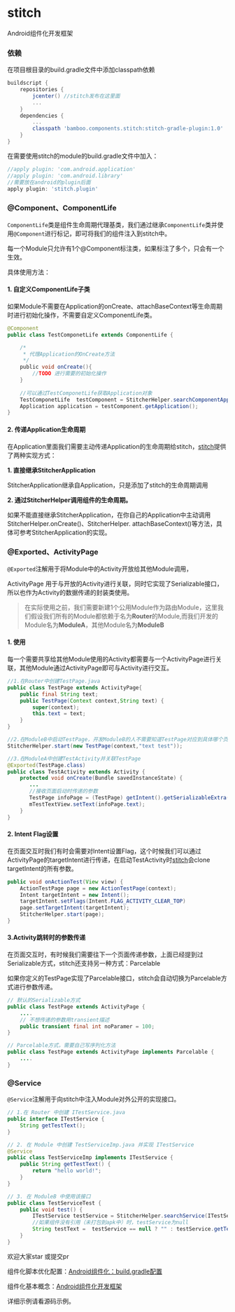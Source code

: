 # stitch
Android组件化开发框架

### 依赖
在项目根目录的build.gradle文件中添加classpath依赖
```groovy
buildscript {
    repositories {
        jcenter() //stitch发布在这里面
        ...
    }
    dependencies {
        ...
        classpath 'bamboo.components.stitch:stitch-gradle-plugin:1.0'
    }
}
```
在需要使用stitch的module的build.gradle文件中加入：
```groovy
//apply plugin: 'com.android.application'
//apply plugin: 'com.android.library'
//需要放在android的plugin后面
apply plugin: 'stitch.plugin'
```


### @Component、ComponentLife
```ComponentLife```类是组件生命周期代理基类，我们通过继承```ComponentLife```类并使用```@Component```进行标记，即可将我们的组件注入到stitch中。

每一个Module只允许有1个@Component标注类，如果标注了多个，只会有一个生效。


具体使用方法：
#### 1. 自定义ComponentLife子类
如果Module不需要在Application的onCreate、attachBaseContext等生命周期时进行初始化操作，不需要自定义ComponentLife类。
```java
@Component
public class TestComponetLife extends ComponentLife {

    /*
     * 代理Application的OnCreate方法
     */
    public void onCreate(){
        //TODO 进行需要的初始化操作
    }
    
    //可以通过TestComponetLife获取Application对象
    TestComponetLife  testComponent = StitcherHelper.searchComponentApplication(TestComponetLife.class);
    Application application = testComponent.getApplication();
}
```
#### 2. 传递Application生命周期

在Application里面我们需要主动传递Application的生命周期给stitch，[stitch](https://github.com/bambootang/stitch)提供了两种实现方式：

**1.  直接继承StitcherApplication**

StitcherApplication继承自Application，只是添加了stitch的生命周期调用

**2.  通过StitcherHelper调用组件的生命周期。**

如果不能直接继承StitcherApplication，在你自己的Application中主动调用StitcherHelper.onCreate()、StitcherHelper. attachBaseContext()等方法，具体可参考StitcherApplication的实现。

### @Exported、ActivityPage
```@Exported```注解用于将Module中的Activity开放给其他Module调用，

ActivityPage 用于与开放的Activity进行关联，同时它实现了Serializable接口，所以也作为Activity的数据传递的封装类使用。

>在实际使用之前，我们需要新建1个公用Module作为路由Module，这里我们假设我们所有的Module都依赖于名为**Router**的Module,而我们开发的Module名为**ModuleA**，其他Module名为**ModuleB**

#### 1. 使用
每一个需要共享给其他Module使用的Activity都需要与一个ActivityPage进行关联，其他Module通过ActivityPage即可与Activity进行交互。

```java
//1.在Router中创建TestPage.java
public class TestPage extends ActivityPage{
    public final String text;
    public TestPage(Context context,String text) {
        super(context);
        this.text = text;
    }
}

//2.在ModuleB中启动TestPage，开发ModuleB的人不需要知道TestPage对应到具体哪个页面
StitcherHelper.start(new TestPage(context,"text test"));

//3.在ModuleA中创建TestActivity并关联TestPage
@Exported(TestPage.class)
public class TestActivity extends Activity {
    protected void onCreate(Bundle savedInstanceState) {
       ...
       //接收页面启动时传递的参数
       TestPage infoPage = (TestPage) getIntent().getSerializableExtra("TestPage");
       mTestTextView.setText(infoPage.text);
    }
}
```

#### 2. Intent Flag设置
在页面交互时我们有时会需要对Intent设置Flag，这个时候我们可以通过ActivityPage的targetIntent进行传递，在启动TestActivity时[stitch](https://github.com/bambootang/stitch)会clone targetIntent的所有参数。
```java
public void onActionTest(View view) {
    ActionTestPage page = new ActionTestPage(context);
    Intent targetIntent = new Intent();
    targetIntent.setFlags(Intent.FLAG_ACTIVITY_CLEAR_TOP)
    page.setTargetIntent(targetIntent);
    StitcherHelper.start(page);
}
```

#### 3.Activity跳转时的参数传递
在页面交互时，有时候我们需要往下一个页面传递参数，上面已经提到过Serializable方式，stitch还支持另一种方式：Parcelable

如果你定义的TestPage实现了Parcelable接口，stitch会自动切换为Parcelable方式进行参数传递。
```java
// 默认的Serializable方式
public class TestPage extends ActivityPage {
    ....
    // 不想传递的参数用transient描述
    public transient final int noParamer = 100;
}

// Parcelable方式，需要自己写序列化方法
public class TestPage extends ActivityPage implements Parcelable {
    ....
}
```

### @Service
```@Service```注解用于向stitch中注入Module对外公开的实现接口。


```java
// 1.在 Router 中创建 ITestService.java
public interface ITestService {
    String getTestText();
}

// 2. 在 Module 中创建 TestServiceImp.java 并实现 ITestService
@Service
public class TestServiceImp implements ITestService {
    public String getTestText() {
        return "hello world!";
    }
}

// 3. 在 ModuleB 中使用该接口
public class TestServiceTest {
    public void test() {
        ITestService testService = StitcherHelper.searchService(ITestService.class);
        //如果组件没有引用（未打包到apk中）时，testService为null
        String testText =  testService == null ? "" : testService.getTestText();
    }
}

```
欢迎大家star 或提交pr


组件化脚本优化配置：[Android组件化：build.gradle配置](https://www.jianshu.com/p/9620a40c203f)

组件化基本概念：[Android组件化开发框架](https://www.jianshu.com/p/3ed9f4c87990)


详细示例请看源码示例。
